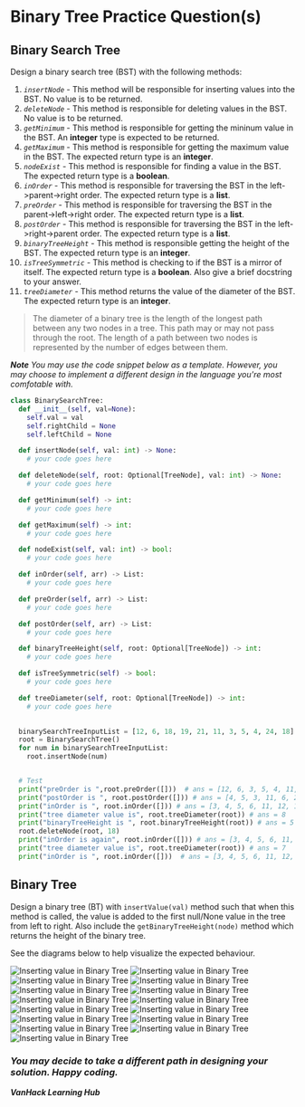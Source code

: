 # Binary Tree Practice Question(s)

## Binary Search Tree

Design a binary search tree (BST) with the following methods:



1.  *`insertNode`* - This method will be responsible for inserting values into the BST. No value is to be returned.
1.  *`deleteNode`* - This method is responsible for deleting values in the BST. No value is to be returned.
1.  *`getMinimum`* - This method is responsible for getting the mininum value in the BST. An **integer** type is expected to be returned.
1.  *`getMaximum`* - This method is responsible for getting the maximum value in the BST. The expected return type is an **integer**.
1.  *`nodeExist`* - This method is responsible for finding a value in the BST. The expected return type is a **boolean**.
1.  *`inOrder`* - This method is responsible for traversing the BST in the left->parent->right order. The expected return type is a **list**.
1.  *`preOrder`* - This method is responsible for traversing the BST in the parent->left->right order. The expected return type is a **list**.
1.  *`postOrder`* - This method is responsible for traversing the BST in the left->right->parent order. The expected return type is a **list**.
1.  *`binaryTreeHeight`* - This method is responsible getting the height of the BST. The expected return type is an **integer**.
1.  *`isTreeSymmetric`* - This method is checking to if the BST is a mirror of itself. The expected return type is a **boolean**. Also give a brief docstring to your answer.
1.  *`treeDiameter`* - This method returns the value of the diameter of the BST. The expected return type is an **integer**.
> The diameter of a binary tree is the length of the longest path between any two nodes in a tree. This path may or may not pass through the root. The length of a path between two nodes is represented by the number of edges between them. 

***Note** You may use the code snippet below as a template. However, you may choose to implement a different design in the language you're most comfotable with.*

```py
class BinarySearchTree:
  def __init__(self, val=None):
    self.val = val
    self.rightChild = None
    self.leftChild = None

  def insertNode(self, val: int) -> None:
    # your code goes here

  def deleteNode(self, root: Optional[TreeNode], val: int) -> None:
    # your code goes here

  def getMinimum(self) -> int:
    # your code goes here

  def getMaximum(self) -> int:
    # your code goes here

  def nodeExist(self, val: int) -> bool:
    # your code goes here

  def inOrder(self, arr) -> List:
    # your code goes here

  def preOrder(self, arr) -> List:
    # your code goes here

  def postOrder(self, arr) -> List:
    # your code goes here

  def binaryTreeHeight(self, root: Optional[TreeNode]) -> int:
    # your code goes here

  def isTreeSymmetric(self) -> bool:
    # your code goes here

  def treeDiameter(self, root: Optional[TreeNode]) -> int:
    # your code goes here

  
  binarySearchTreeInputList = [12, 6, 18, 19, 21, 11, 3, 5, 4, 24, 18]
  root = BinarySearchTree()
  for num in binarySearchTreeInputList:
    root.insertNode(num)


  # Test
  print("preOrder is ",root.preOrder([]))  # ans = [12, 6, 3, 5, 4, 11, 18, 19, 21, 24]
  print("postOrder is ", root.postOrder([])) # ans = [4, 5, 3, 11, 6, 24, 21, 19, 18, 12]
  print("inOrder is ", root.inOrder([])) # ans = [3, 4, 5, 6, 11, 12, 18, 19, 21, 24]
  print("tree diameter value is", root.treeDiameter(root)) # ans = 8
  print("binaryTreeHeight is ", root.binaryTreeHeight(root)) # ans = 5
  root.deleteNode(root, 18)
  print("inOrder is again", root.inOrder([])) # ans = [3, 4, 5, 6, 11, 12, 19, 21, 24]
  print("tree diameter value is", root.treeDiameter(root)) # ans = 7
  print("inOrder is ", root.inOrder([]))  # ans = [3, 4, 5, 6, 11, 12, 19, 21, 24]
```


## Binary Tree

Design a binary tree (BT) with `insertValue(val)` method such that when this method is called, the value is added to the first null/None value in the tree from left to right. Also include the `getBinaryTreeHeight(node)` method which returns the height of the binary tree.


See the diagrams below to help visualize the expected behaviour.

![Inserting value in Binary Tree](./vh-bs-imgs/insertValue1.png "insertValue")
![Inserting value in Binary Tree](./vh-bs-imgs/insertValue2.png "insertValue")
![Inserting value in Binary Tree](./vh-bs-imgs/insertValue3.png "insertValue")
![Inserting value in Binary Tree](./vh-bs-imgs/insertValue4.png "insertValue")
![Inserting value in Binary Tree](./vh-bs-imgs/insertValue5.png "insertValue")
![Inserting value in Binary Tree](./vh-bs-imgs/insertValue6.png "insertValue")
![Inserting value in Binary Tree](./vh-bs-imgs/insertValue7.png "insertValue")
![Inserting value in Binary Tree](./vh-bs-imgs/insertValue8.png "insertValue")
![Inserting value in Binary Tree](./vh-bs-imgs/insertValue9.png "insertValue")
![Inserting value in Binary Tree](./vh-bs-imgs/insertValue10.png "insertValue")
![Inserting value in Binary Tree](./vh-bs-imgs/insertValue11.png "insertValue")
![Inserting value in Binary Tree](./vh-bs-imgs/insertValue12.png "insertValue")
![Inserting value in Binary Tree](./vh-bs-imgs/insertValue13.png "insertValue")
![Inserting value in Binary Tree](./vh-bs-imgs/insertValue14.png "insertValue")
![Inserting value in Binary Tree](./vh-bs-imgs/insertValue15.png "insertValue")


### ***You may decide to take a different path in designing your solution. Happy coding.***

***VanHack Learning Hub***